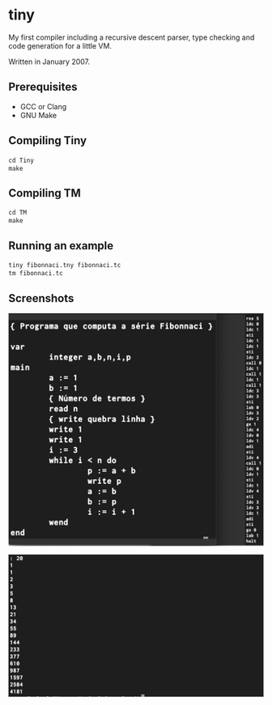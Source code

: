 # tiny

My first compiler including a recursive descent parser, type checking and code generation for a little VM.

Written in January 2007.

## Prerequisites

* GCC or Clang
* GNU Make

## Compiling Tiny

```
cd Tiny
make
```

## Compiling TM

```
cd TM
make
```

## Running an example

```
tiny fibonnaci.tny fibonnaci.tc
tm fibonnaci.tc
```

## Screenshots

![Fibonnaci in Tiny](screenshots/code.png)

![TM execution](screenshots/execution.png)
